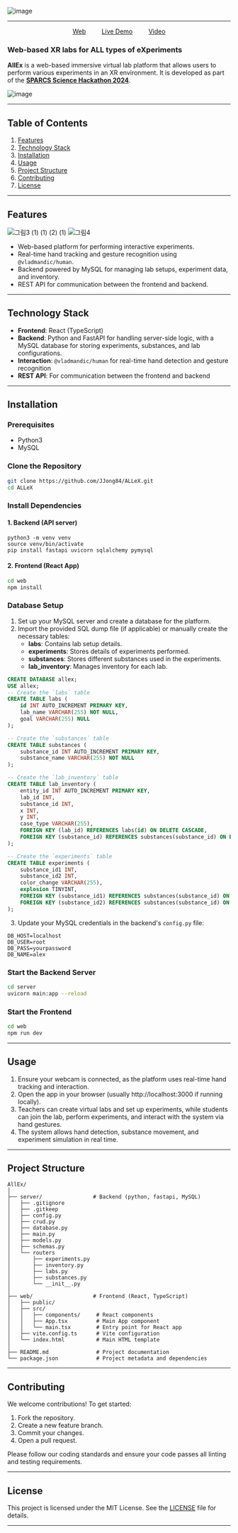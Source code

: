 ![image](https://github.com/user-attachments/assets/653b251b-c991-4fe0-afe3-f0ec93d166ad)

---

<p align="center">
  <a href="https://github.com/JJong84/ALLeX">
  </a>
    <a href="https://al-le-x-fhxo.vercel.app/">Web</a>
    <a>&emsp;&emsp;</a>
    <a href="https://al-le-x-fhxo.vercel.app/">Live Demo</a>
    <a>&emsp;&emsp;</a>
    <a href="https://al-le-x-fhxo.vercel.app/">Video</a>
  
  </p>
  


</p>


###     Web-based XR labs for <strong>ALL</strong> types of <strong>eX</strong>periments

**AllEx** is a web-based immersive virtual lab platform that allows users to perform various experiments in an XR environment. It is developed as part of the [**SPARCS Science Hackathon 2024**](https://event.sparcs.org/dsf24).

![image](https://github.com/user-attachments/assets/dd872090-b090-4cae-89c8-6e19a6781bbf)


---


## Table of Contents
1. [Features](#features)
2. [Technology Stack](#technology-stack)
3. [Installation](#installation)
4. [Usage](#usage)
5. [Project Structure](#project-structure)
6. [Contributing](#contributing)
7. [License](#license)

---

## Features
![그림3 (1) (1) (2) (1)](https://github.com/user-attachments/assets/3f34c5c3-002d-4e5e-b1e6-da6cbca4c68b)
![그림4](https://github.com/user-attachments/assets/d9dc0eeb-ab82-4613-9e7a-5fe214e1edce)
- Web-based platform for performing interactive experiments.
- Real-time hand tracking and gesture recognition using `@vladmandic/human`.
- Backend powered by MySQL for managing lab setups, experiment data, and inventory.
- REST API for communication between the frontend and backend.
---

## Technology Stack

- **Frontend**: React (TypeScript)
- **Backend**: Python and FastAPI for handling server-side logic, with a MySQL database for storing experiments, substances, and lab configurations.
- **Interaction**: `@vladmandic/human` for real-time hand detection and gesture recognition
- **REST API**: For communication between the frontend and backend

---

## Installation

### Prerequisites
- Python3
- MySQL

### Clone the Repository

```bash
git clone https://github.com/JJong84/ALLeX.git
cd ALLeX
```

### Install Dependencies

#### 1. Backend (API server)

```
python3 -m venv venv
source venv/bin/activate
pip install fastapi uvicorn sqlalchemy pymysql
```

#### 2. Frontend (React App)
```bash
cd web
npm install
```

### Database Setup

1. Set up your MySQL server and create a database for the platform.
2. Import the provided SQL dump file (if applicable) or manually create the necessary tables:
   - **labs**: Contains lab setup details.
   - **experiments**: Stores details of experiments performed.
   - **substances**: Stores different substances used in the experiments.
   - **lab_inventory**: Manages inventory for each lab.

```sql
CREATE DATABASE allex;
USE allex;
-- Create the `labs` table
CREATE TABLE labs (
    id INT AUTO_INCREMENT PRIMARY KEY,
    lab_name VARCHAR(255) NOT NULL,
    goal VARCHAR(255) NULL
);

-- Create the `substances` table
CREATE TABLE substances (
    substance_id INT AUTO_INCREMENT PRIMARY KEY,
    substance_name VARCHAR(255) NOT NULL
);

-- Create the `lab_inventory` table
CREATE TABLE lab_inventory (
    entity_id INT AUTO_INCREMENT PRIMARY KEY,
    lab_id INT,
    substance_id INT,
    x INT,
    y INT,
    case_type VARCHAR(255),
    FOREIGN KEY (lab_id) REFERENCES labs(id) ON DELETE CASCADE,
    FOREIGN KEY (substance_id) REFERENCES substances(substance_id) ON DELETE CASCADE
);

-- Create the `experiments` table
CREATE TABLE experiments (
    substance_id1 INT,
    substance_id2 INT,
    color_change VARCHAR(255),
    explosion TINYINT,
    FOREIGN KEY (substance_id1) REFERENCES substances(substance_id) ON DELETE CASCADE,
    FOREIGN KEY (substance_id2) REFERENCES substances(substance_id) ON DELETE CASCADE
);
```

3. Update your MySQL credentials in the backend's `config.py` file:

```
DB_HOST=localhost
DB_USER=root
DB_PASS=yourpassword
DB_NAME=alex
```

### Start the Backend Server

```bash
cd server
uvicorn main:app --reload
```

### Start the Frontend

```bash
cd web
npm run dev
```

---

## Usage

1. Ensure your webcam is connected, as the platform uses real-time hand tracking and interaction.
2. Open the app in your browser (usually http://localhost:3000 if running locally).
3. Teachers can create virtual labs and set up experiments, while students can join the lab, perform experiments, and interact with the system via hand gestures.
4. The system allows hand detection, substance movement, and experiment simulation in real time.

---

## Project Structure

```
AllEx/
│
├── server/                # Backend (python, fastapi, MySQL)
│   ├── .gitignore
│   ├── .gitkeep
│   ├── config.py
│   ├── crud.py
│   ├── database.py
│   ├── main.py
│   ├── models.py
│   ├── schemas.py
│   └── routers
│       ├── experiments.py
│       ├── inventory.py
│       ├── labs.py
│       ├── substances.py
│       └── __init__.py    
│
├── web/                   # Frontend (React, TypeScript)
│   ├── public/
│   ├── src/
│   │   ├── components/     # React components
│   │   ├── App.tsx         # Main App component
│   │   └── main.tsx        # Entry point for React app
│   ├── vite.config.ts      # Vite configuration
│   └── index.html          # Main HTML template
│
├── README.md               # Project documentation
└── package.json            # Project metadata and dependencies
```

---

## Contributing

We welcome contributions! To get started:

1. Fork the repository.
2. Create a new feature branch.
3. Commit your changes.
4. Open a pull request.

Please follow our coding standards and ensure your code passes all linting and testing requirements.

---

## License

This project is licensed under the MIT License. See the [LICENSE](LICENSE) file for details.

---

